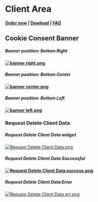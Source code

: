 # Client Area

#####  [Order now](https://puqcloud.com/whmcs-addon-puq-customization.php) | [Dowload](https://download.puqcloud.com/WHMCS/addons/PUQ-Customization/) | [FAQ](https://faq.puqcloud.com/)

## Cookie Consent Banner

##### Banner position: **Bottom Right**

**[![banner right.png](https://doc.puq.info/uploads/images/gallery/2023-05/scaled-1680-/banner-right.png)](https://doc.puq.info/uploads/images/gallery/2023-05/banner-right.png)**

##### Banner position: **Bottom Center**

**[![banner center.png](https://doc.puq.info/uploads/images/gallery/2023-05/scaled-1680-/banner-center.png)](https://doc.puq.info/uploads/images/gallery/2023-05/banner-center.png)**

##### Banner position: **Bottom Left**

**[![banner left.png](https://doc.puq.info/uploads/images/gallery/2023-05/scaled-1680-/banner-left.png)](https://doc.puq.info/uploads/images/gallery/2023-05/banner-left.png)**

### Request Delete Client Data

##### Request Delete Client Data **widget**

[![Request Delete Client Data.png](https://doc.puq.info/uploads/images/gallery/2023-05/scaled-1680-/request-delete-client-data.png)](https://doc.puq.info/uploads/images/gallery/2023-05/request-delete-client-data.png)

##### Request Delete Client Data **Successful** 

**[![Request Delete Client Data success.png](https://doc.puq.info/uploads/images/gallery/2023-05/scaled-1680-/request-delete-client-data-success.png)](https://doc.puq.info/uploads/images/gallery/2023-05/request-delete-client-data-success.png)**

##### Request Delete Client Data **Error**

[![Request Delete Client Data err.png](https://doc.puq.info/uploads/images/gallery/2023-05/scaled-1680-/request-delete-client-data-err.png)](https://doc.puq.info/uploads/images/gallery/2023-05/request-delete-client-data-err.png)